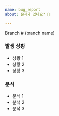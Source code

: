 ```yaml
---
name: bug_report
about: 문제가 있나요? 🤔

---
```


Branch # (branch name)

### 발생 상황

* 상황 1
* 상황 2
* 상황 3

### 분석

* 분석 1
* 분석 2
* 분석 3
